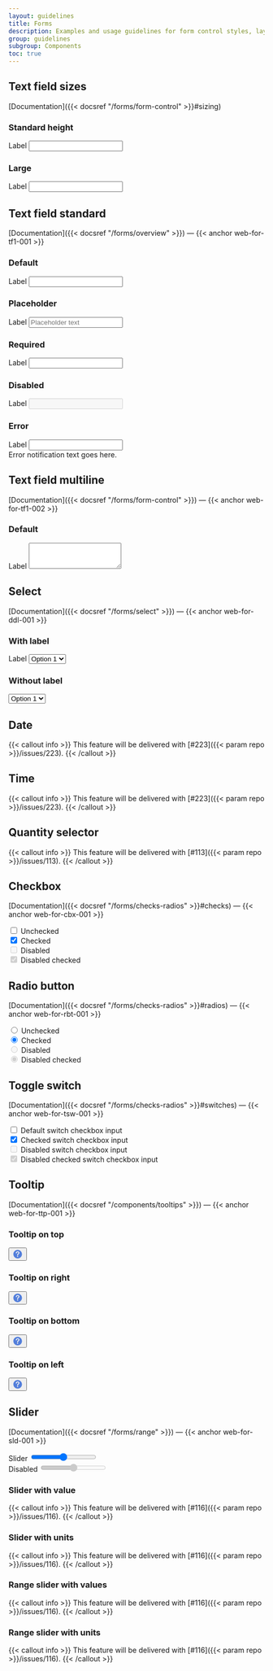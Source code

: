 ```yaml
---
layout: guidelines
title: Forms
description: Examples and usage guidelines for form control styles, layout options, and custom components for creating a wide variety of forms.
group: guidelines
subgroup: Components
toc: true
---
```


## Text field sizes

[Documentation]({{< docsref "/forms/form-control" >}}#sizing)

<div class="row gy-3">
  <div class="col-12 col-sm-4 col-lg-2">
    <h3 class="h6">Standard height</h3>
  </div>
  <div class="col-12 col-sm-8 col-lg-10">
    <div>
      <label for="form-control" class="form-label">Label</label>
      <input class="form-control" type="text" id="form-control">
    </div>
  </div>
  <div class="col-12 col-sm-4 col-lg-2">
    <h3 class="h6">Large</h3>
  </div>
  <div class="col-12 col-sm-8 col-lg-10">
    <div>
      <label for="form-control-lg" class="form-label">Label</label>
      <input class="form-control form-control-lg" type="text" id="form-control-lg">
    </div>
  </div>
</div>

## Text field standard

[Documentation]({{< docsref "/forms/overview" >}})&nbsp;—&nbsp;{{< anchor web-for-tf1-001 >}}

<div class="row gy-3">
  <div class="col-12 col-sm-4 col-lg-2">
    <h3 class="h6">Default</h3>
  </div>
  <div class="col-12 col-sm-8 col-lg-10">
    <div>
      <label for="form-control-3" class="form-label">Label</label>
      <input class="form-control" type="text" id="form-control-3">
    </div>
  </div>
  <div class="col-12 col-sm-4 col-lg-2">
    <h3 class="h6">Placeholder</h3>
  </div>
  <div class="col-12 col-sm-8 col-lg-10">
    <div>
      <label for="form-control-4" class="form-label">Label</label>
      <input class="form-control" type="text" id="form-control-4" placeholder="Placeholder text">
    </div>
  </div>
  <div class="col-12 col-sm-4 col-lg-2">
    <h3 class="h6">Required</h3>
  </div>
  <div class="col-12 col-sm-8 col-lg-10">
    <div>
      <label for="form-control-5" class="form-label is-required">Label</label>
      <input class="form-control" type="text" id="form-control-5" required>
    </div>
  </div>
  <div class="col-12 col-sm-4 col-lg-2">
    <h3 class="h6">Disabled</h3>
  </div>
  <div class="col-12 col-sm-8 col-lg-10">
    <div>
      <label for="form-control-6" class="form-label is-disabled">Label</label>
      <input class="form-control" type="text" id="form-control-6" disabled>
    </div>
  </div>
  <div class="col-12 col-sm-4 col-lg-2">
    <h3 class="h6">Error</h3>
  </div>
  <div class="col-12 col-sm-8 col-lg-10">
    <div>
      <label for="form-control-7" class="form-label is-required">Label</label>
      <input class="form-control is-invalid" type="text" id="form-control-7" required>
      <div class="invalid-feedback">Error notification text goes here.</div>
    </div>
  </div>
</div>

## Text field multiline

[Documentation]({{< docsref "/forms/form-control" >}})&nbsp;—&nbsp;{{< anchor web-for-tf1-002 >}}

<div class="row gy-3">
  <div class="col-12 col-sm-4 col-lg-2">
    <h3 class="h6">Default</h3>
  </div>
  <div class="col-12 col-sm-8 col-lg-10">
    <div>
      <label class="form-label" for="textarea">Label</label>
      <textarea class="form-control" id="textarea" rows="3"></textarea>
    </div>
  </div>
</div>

## Select

[Documentation]({{< docsref "/forms/select" >}})&nbsp;—&nbsp;{{< anchor web-for-ddl-001 >}}

<div class="row gy-3">
  <div class="col-12 col-sm-4 col-lg-2">
    <h3 class="h6">With label</h3>
  </div>
  <div class="col-4">
    <div>
      <label class="form-label" for="form-select">Label</label>
      <select class="form-select" id="form-select">
        <option selected>Option 1</option>
        <option value="1">Option 2</option>
        <option value="2">Option 3</option>
        <option value="3">Option 4</option>
      </select>
    </div>
  </div>
  <div class="w-100"></div>
  <div class="col-12 col-sm-4 col-lg-2">
    <h3 class="h6">Without label</h3>
  </div>
  <div class="col-4">
    <div>
     <select class="form-select" aria-label="Default select example">
        <option selected>Option 1</option>
        <option value="1">Option 2</option>
        <option value="2">Option 3</option>
        <option value="3">Option 4</option>
      </select>
    </div>
  </div>
</div>

## Date

{{< callout info >}}
This feature will be delivered with [#223]({{< param repo >}}/issues/223).
{{< /callout >}}

## Time

{{< callout info >}}
This feature will be delivered with [#223]({{< param repo >}}/issues/223).
{{< /callout >}}

## Quantity selector

{{< callout info >}}
This feature will be delivered with [#113]({{< param repo >}}/issues/113).
{{< /callout >}}

## Checkbox

[Documentation]({{< docsref "/forms/checks-radios" >}}#checks)&nbsp;—&nbsp;{{< anchor web-for-cbx-001 >}}

<div class="form-check mb-2">
  <input class="form-check-input" type="checkbox" value="1" id="form-checkbox">
  <label class="form-check-label" for="form-checkbox">Unchecked</label>
</div>
<div class="form-check mb-2">
  <input class="form-check-input" type="checkbox" value="2" id="form-checkbox-2" checked>
  <label class="form-check-label" for="form-checkbox-2">Checked</label>
</div>
<div class="form-check mb-2">
  <input class="form-check-input" type="checkbox" value="3" id="form-checkbox-3" disabled>
  <label class="form-check-label" for="form-checkbox-3">Disabled</label>
</div>
<div class="form-check">
  <input class="form-check-input" type="checkbox" value="4" id="form-checkbox-4" disabled checked>
  <label class="form-check-label" for="form-checkbox-4">Disabled checked</label>
</div>

## Radio button

[Documentation]({{< docsref "/forms/checks-radios" >}}#radios)&nbsp;—&nbsp;{{< anchor web-for-rbt-001 >}}

<div class="form-check mb-2">
  <input class="form-check-input" type="radio" name="demo" value="1" id="form-radio">
  <label class="form-check-label" for="form-radio">Unchecked</label>
</div>
<div class="form-check mb-2">
  <input class="form-check-input" type="radio" name="demo" value="2" id="form-radio-2" checked>
  <label class="form-check-label" for="form-radio-2">Checked</label>
</div>
<div class="form-check mb-2">
  <input class="form-check-input" type="radio" name="demo-disabled" value="3" id="form-radio-3" disabled>
  <label class="form-check-label" for="form-radio-3">Disabled</label>
</div>
<div class="form-check">
  <input class="form-check-input" type="radio" name="demo-disabled" value="4" id="form-radio-4" disabled checked>
  <label class="form-check-label" for="form-radio-4">Disabled checked</label>
</div>


## Toggle switch

[Documentation]({{< docsref "/forms/checks-radios" >}}#switches)&nbsp;—&nbsp;{{< anchor web-for-tsw-001 >}}

<div class="form-check form-switch mb-3">
  <input class="form-check-input" type="checkbox" id="form-switch">
  <label class="form-check-label" for="form-switch">Default switch checkbox input</label>
</div>
<div class="form-check form-switch mb-3">
  <input class="form-check-input" type="checkbox" id="form-switch-2" checked>
  <label class="form-check-label" for="form-switch-2">Checked switch checkbox input</label>
</div>
<div class="form-check form-switch mb-3">
  <input class="form-check-input" type="checkbox" id="form-switch-3" disabled>
  <label class="form-check-label" for="form-switch-3">Disabled switch checkbox input</label>
</div>
<div class="form-check form-switch">
  <input class="form-check-input" type="checkbox" id="form-switch-4" checked disabled>
  <label class="form-check-label" for="form-switch-4">Disabled checked switch checkbox input</label>
</div>

## Tooltip

[Documentation]({{< docsref "/components/tooltips" >}})&nbsp;—&nbsp;{{< anchor web-for-ttp-001 >}}

<div class="row row-cols-12 row-cols-md-2 row-cols-lg-4 gy-3 pt-3 tooltip-demo">
  <div class="col mt-0">
    <h3 class="h6 d-inline-block align-middle m-0">Tooltip on top</h3>
    <button type="button" class="btn btn-link p-0" data-toggle="tooltip" data-placement="top" title="Lorem ipsum dolor sit amet, consectetur adipiscing elit, sed do eiusmod tempor.">
      <svg xmlns="http://www.w3.org/2000/svg" width="20" height="20" viewBox="0 0 20 20"  role="img" aria-label="Tooltip on top" focusable="false">
          <path fill="#527EDB" fill-rule="evenodd" d="M10 1.5c-4.694 0-8.5 3.806-8.5 8.5s3.806 8.5 8.5 8.5 8.5-3.806 8.5-8.5-3.806-8.5-8.5-8.5zm.616 13.613c-.202.185-.467.287-.741.285-.28.004-.55-.097-.76-.282-.216-.187-.324-.45-.324-.787 0-.3.105-.552.314-.756.209-.204.465-.306.77-.306.3 0 .551.102.755.306.205.204.307.456.307.756 0 .332-.107.594-.321.784zm2.662-6.601c-.153.29-.35.556-.584.787-.226.221-.63.593-1.216 1.116-.136.122-.266.252-.388.389-.084.093-.157.196-.217.306-.046.089-.083.182-.11.278-.027.093-.066.256-.119.488-.09.495-.372.742-.848.742-.247 0-.455-.081-.624-.243-.168-.161-.253-.401-.253-.72 0-.399.062-.745.186-1.037.117-.283.284-.544.492-.77.204-.22.48-.483.827-.788.304-.266.523-.466.659-.602.134-.134.25-.286.342-.453.093-.165.14-.352.14-.541 0-.38-.142-.701-.425-.963-.283-.261-.648-.392-1.094-.392-.523 0-.908.132-1.155.396s-.456.652-.627 1.165c-.162.537-.469.806-.92.806-.266 0-.49-.094-.674-.282-.183-.187-.274-.39-.274-.609 0-.451.145-.909.435-1.372.29-.464.713-.847 1.269-1.151.556-.305 1.204-.457 1.946-.457.689 0 1.297.127 1.825.382.527.254.934.6 1.222 1.037.288.437.431.912.431 1.426 0 .404-.082.758-.246 1.062z"/>
      </svg>
    </button>
  </div>
  <div class="col mt-0">
    <h3 class="h6 d-inline-block align-middle m-0">Tooltip on right</h3>
    <button type="button" class="btn btn-link p-0" data-toggle="tooltip" data-placement="right" title="Lorem ipsum dolor sit amet, consectetur adipiscing elit, sed do eiusmod tempor.">
      <svg xmlns="http://www.w3.org/2000/svg" width="20" height="20" viewBox="0 0 20 20"  role="img" aria-label="Tooltip on right" focusable="false">
        <path fill="#527EDB" fill-rule="evenodd" d="M10 1.5c-4.694 0-8.5 3.806-8.5 8.5s3.806 8.5 8.5 8.5 8.5-3.806 8.5-8.5-3.806-8.5-8.5-8.5zm.616 13.613c-.202.185-.467.287-.741.285-.28.004-.55-.097-.76-.282-.216-.187-.324-.45-.324-.787 0-.3.105-.552.314-.756.209-.204.465-.306.77-.306.3 0 .551.102.755.306.205.204.307.456.307.756 0 .332-.107.594-.321.784zm2.662-6.601c-.153.29-.35.556-.584.787-.226.221-.63.593-1.216 1.116-.136.122-.266.252-.388.389-.084.093-.157.196-.217.306-.046.089-.083.182-.11.278-.027.093-.066.256-.119.488-.09.495-.372.742-.848.742-.247 0-.455-.081-.624-.243-.168-.161-.253-.401-.253-.72 0-.399.062-.745.186-1.037.117-.283.284-.544.492-.77.204-.22.48-.483.827-.788.304-.266.523-.466.659-.602.134-.134.25-.286.342-.453.093-.165.14-.352.14-.541 0-.38-.142-.701-.425-.963-.283-.261-.648-.392-1.094-.392-.523 0-.908.132-1.155.396s-.456.652-.627 1.165c-.162.537-.469.806-.92.806-.266 0-.49-.094-.674-.282-.183-.187-.274-.39-.274-.609 0-.451.145-.909.435-1.372.29-.464.713-.847 1.269-1.151.556-.305 1.204-.457 1.946-.457.689 0 1.297.127 1.825.382.527.254.934.6 1.222 1.037.288.437.431.912.431 1.426 0 .404-.082.758-.246 1.062z"/>
      </svg>
    </button>
  </div>
  <div class="col mt-0">
    <h3 class="h6 d-inline-block align-middle m-0">Tooltip on bottom</h3>
    <button type="button" class="btn btn-link p-0" data-toggle="tooltip" data-placement="bottom" title="Lorem ipsum dolor sit amet, consectetur adipiscing elit, sed do eiusmod tempor.">
      <svg xmlns="http://www.w3.org/2000/svg" width="20" height="20" viewBox="0 0 20 20"  role="img" aria-label="Tooltip on bottom" focusable="false">
        <path fill="#527EDB" fill-rule="evenodd" d="M10 1.5c-4.694 0-8.5 3.806-8.5 8.5s3.806 8.5 8.5 8.5 8.5-3.806 8.5-8.5-3.806-8.5-8.5-8.5zm.616 13.613c-.202.185-.467.287-.741.285-.28.004-.55-.097-.76-.282-.216-.187-.324-.45-.324-.787 0-.3.105-.552.314-.756.209-.204.465-.306.77-.306.3 0 .551.102.755.306.205.204.307.456.307.756 0 .332-.107.594-.321.784zm2.662-6.601c-.153.29-.35.556-.584.787-.226.221-.63.593-1.216 1.116-.136.122-.266.252-.388.389-.084.093-.157.196-.217.306-.046.089-.083.182-.11.278-.027.093-.066.256-.119.488-.09.495-.372.742-.848.742-.247 0-.455-.081-.624-.243-.168-.161-.253-.401-.253-.72 0-.399.062-.745.186-1.037.117-.283.284-.544.492-.77.204-.22.48-.483.827-.788.304-.266.523-.466.659-.602.134-.134.25-.286.342-.453.093-.165.14-.352.14-.541 0-.38-.142-.701-.425-.963-.283-.261-.648-.392-1.094-.392-.523 0-.908.132-1.155.396s-.456.652-.627 1.165c-.162.537-.469.806-.92.806-.266 0-.49-.094-.674-.282-.183-.187-.274-.39-.274-.609 0-.451.145-.909.435-1.372.29-.464.713-.847 1.269-1.151.556-.305 1.204-.457 1.946-.457.689 0 1.297.127 1.825.382.527.254.934.6 1.222 1.037.288.437.431.912.431 1.426 0 .404-.082.758-.246 1.062z"/>
      </svg>
    </button>
  </div>
  <div class="col mt-0">
    <h3 class="h6 d-inline-block align-middle m-0">Tooltip on left</h3>
    <button type="button" class="btn btn-link p-0" data-toggle="tooltip" data-placement="left" title="Lorem ipsum dolor sit amet, consectetur adipiscing elit, sed do eiusmod tempor.">
      <svg xmlns="http://www.w3.org/2000/svg" width="20" height="20" viewBox="0 0 20 20"  role="img" aria-label="Tooltip on left" focusable="false">
          <path fill="#527EDB" fill-rule="evenodd" d="M10 1.5c-4.694 0-8.5 3.806-8.5 8.5s3.806 8.5 8.5 8.5 8.5-3.806 8.5-8.5-3.806-8.5-8.5-8.5zm.616 13.613c-.202.185-.467.287-.741.285-.28.004-.55-.097-.76-.282-.216-.187-.324-.45-.324-.787 0-.3.105-.552.314-.756.209-.204.465-.306.77-.306.3 0 .551.102.755.306.205.204.307.456.307.756 0 .332-.107.594-.321.784zm2.662-6.601c-.153.29-.35.556-.584.787-.226.221-.63.593-1.216 1.116-.136.122-.266.252-.388.389-.084.093-.157.196-.217.306-.046.089-.083.182-.11.278-.027.093-.066.256-.119.488-.09.495-.372.742-.848.742-.247 0-.455-.081-.624-.243-.168-.161-.253-.401-.253-.72 0-.399.062-.745.186-1.037.117-.283.284-.544.492-.77.204-.22.48-.483.827-.788.304-.266.523-.466.659-.602.134-.134.25-.286.342-.453.093-.165.14-.352.14-.541 0-.38-.142-.701-.425-.963-.283-.261-.648-.392-1.094-.392-.523 0-.908.132-1.155.396s-.456.652-.627 1.165c-.162.537-.469.806-.92.806-.266 0-.49-.094-.674-.282-.183-.187-.274-.39-.274-.609 0-.451.145-.909.435-1.372.29-.464.713-.847 1.269-1.151.556-.305 1.204-.457 1.946-.457.689 0 1.297.127 1.825.382.527.254.934.6 1.222 1.037.288.437.431.912.431 1.426 0 .404-.082.758-.246 1.062z"/>
      </svg>
    </button>
  </div>
</div>

## Slider

[Documentation]({{< docsref "/forms/range" >}})&nbsp;—&nbsp;{{< anchor web-for-sld-001 >}}

<div class="mb-3">
  <label for="form-slider" class="form-label">Slider</label>
  <input type="range" class="form-range" min="0" max="5" step="0.5" id="form-slider">
</div>
<div>
  <label for="form-slider-2" class="form-label is-disabled">Disabled</label>
  <input type="range" class="form-range" min="0" max="5" step="0.5" id="form-slider-2" disabled>
</div>

<h3 class="h6">Slider with value</h3>

{{< callout info >}}
This feature will be delivered with [#116]({{< param repo >}}/issues/116).
{{< /callout >}}

<h3 class="h6">Slider with units</h3>

{{< callout info >}}
This feature will be delivered with [#116]({{< param repo >}}/issues/116).
{{< /callout >}}

<h3 class="h6">Range slider with values</h3>

{{< callout info >}}
This feature will be delivered with [#116]({{< param repo >}}/issues/116).
{{< /callout >}}

<h3 class="h6">Range slider with units</h3>

{{< callout info >}}
This feature will be delivered with [#116]({{< param repo >}}/issues/116).
{{< /callout >}}


